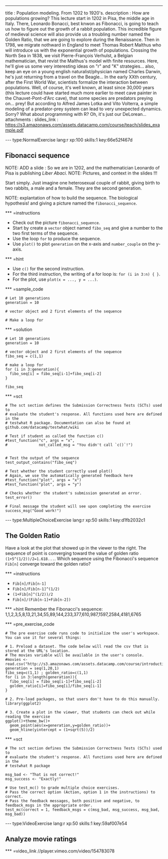 ---
title       : Population modeling. From 1202 to 1920's.
description : How are populations growing? This lecture start in 1202 in Pisa, the middle age in Italy. There, Leonardo Bonacci, best knwon as Fibonacci, is going to teach us how to figure out the growth of a rabbit population. This incredible figure of medieval science will also provide us a troubling number named the Golden Ratio, that we are going to explore during the Renaissance. Then in 1798, we migrate nothward in England to meet Thomas Robert Malthus who will introduce us with the exponential growth of populations. Crossing the North Sea in 1838, we visit Pierre-François Verhulst, a Belgian mathematician, that revist the Malthus's model with finite resources. Here, he'll give us some very interesting ideas on "r" and "K" strategies... also, keep an eye on a young english naturalist/physician named Charles Darwin, he's just returning from a travel on the Beagle... In the early XXth century, after the First World War, scientists formalize the interaction between populations. Well, of course, it's well known, at least since 30,000 years (this lecture could have started much more earlier to meet cave painter in the Chauvet-Pont-d'Arc cave), that some species are predators preying on... prey! But according to Alfred James Lotka and Vito Volterra, a simple modeling of a predator-prey system can lead to very unexpected dynamics. Sorry? What about programming with R? Oh, it's just our DeLorean...
attachments :
  slides_link : https://s3.amazonaws.com/assets.datacamp.com/course/teach/slides_example.pdf

--- type:NormalExercise lang:r xp:100 skills:1 key:66e52f467d
## Fibonacci sequence

NOTE: ADD a slide : So we are in 1202, and the mathematician Leonardo of Pisa is publishing *Liber Abaci*.
NOTE: Pictures, and context in the slides !!!

Start simply. Just imagine one heterosexual couple of rabbit, giving birth to two rabbits, a male and a female. They are the second generation.

NOTE: explantation of how to build the sequence. The biological hypothesis! and giving a picture named the `fibonacci_sequence`.

*** =instructions
- Check out the picture `fibonacci_sequence`.
- Start by create a `vector` object named `fibo_seq` and give a number to the two first terms of the sequence.
- Use the loop `for` to produce the sequence.
- Use `plot()` to  plot `generation` on the x-axis and `number_couple` on the y-axis.

*** =hint
- Use `c()` for the second instruction.
- For the third instruction, the writing of a for loop is: `for (i in 3:n) { }`.
- For the plot, use `plot(x = ..., y = ...)`.

*** =sample_code
```{r}
# Let 10 generations
generation = 10

# vector object and 2 first elements of the sequence

# Make a loop for

```

*** =solution
```{r}
# Let 10 generations
generation = 10

# vector object and 2 first elements of the sequence
fibo_seq = c(1,1)

# make a loop for
for (i in 3:generation){
  fibo_seq[i] = fibo_seq[i-1]+fibo_seq[i-2]
}

fibo_seq
```

*** =sct
```{r}
# The sct section defines the Submission Correctness Tests (SCTs) used to
# evaluate the student's response. All functions used here are defined in the 
# testwhat R package. Documentation can also be found at github.com/datacamp/testwhat/wiki

# Test if student as called the function c()
#test_function("c", args = "x",
#              not_called_msg = "You didn't call `c()`!")


# Test the output of the sequence
test_output_contains("fibo_seq")

# Test whether the student correctly used plot()
# Again, we use the automatically generated feedback here
#test_function("plot", args = "x")
#test_function("plot", args = "y")

# Checks whether the student's submission generated an error.
test_error()  

# Final message the student will see upon completing the exercise
success_msg("Good work!")
```

--- type:MultipleChoiceExercise lang:r xp:50 skills:1 key:d1fb2032c1
## The Golden Ratio

Have a look at the plot that showed up in the viewer to the right.
The sequence of point is converging toward the value of golden ratio `(1+5^(1/2))/2=1.618...`.
Which sequence using the Fibonacci's sequence `Fib[n]` converge toward the golden ratio?

*** =instructions
- `Fib[n]/Fib[n-1]`
- `Fib[n]/Fib[n-1]^(1/2)`
- `(1+Fib[n]^(1/2))/2`
- `Fib[n]/(Fib[n-1]+Fib[n-2])`

*** =hint
Remember the Fibonacci's sequence: 1,1,2,3,5,8,13,21,34,55,89,144,233,377,610,987,1597,2584,4181,6765

*** =pre_exercise_code
```{r}
# The pre exercise code runs code to initialize the user's workspace. You can use it for several things:

# 1. Preload a dataset. The code below will read the csv that is stored at the URL's location.
# The movies variable will be available in the user's console.
#movies <- read.csv("http://s3.amazonaws.com/assets.datacamp.com/course/introduction_to_r/movies.csv")
generation = seq(1,20,1)
fibo_seq=c(1,1) ; golden_ratio=c(1,1)
for (i in 3:length(generation)){
  fibo_seq[i] = fibo_seq[i-1]+fibo_seq[i-2]
  golden_ratio[i]=fibo_seq[i]/fibo_seq[i-1]
}

# 2. Pre-load packages, so that users don't have to do this manually.
library(ggplot2)

# 3. Create a plot in the viewer, that students can check out while reading the exercise
ggplot()+theme_bw()+
  geom_point(aes(x=generation,y=golden_ratio))+
  geom_hline(yintercept = (1+sqrt(5))/2)
```

*** =sct
```{r}
# The sct section defines the Submission Correctness Tests (SCTs) used to
# evaluate the student's response. All functions used here are defined in the 
# testwhat R package

msg_bad <- "That is not correct!"
msg_success <- "Exactly!"

# Use test_mc() to grade multiple choice exercises. 
# Pass the correct option (Action, option 1 in the instructions) to correct.
# Pass the feedback messages, both positive and negative, to feedback_msgs in the appropriate order.
test_mc(correct = 1, feedback_msgs = c(msg_bad, msg_success, msg_bad, msg_bad)) 
```

--- type:VideoExercise lang:r xp:50 skills:1 key:59af007e54
## Analyze movie ratings

*** =video_link
//player.vimeo.com/video/154783078
